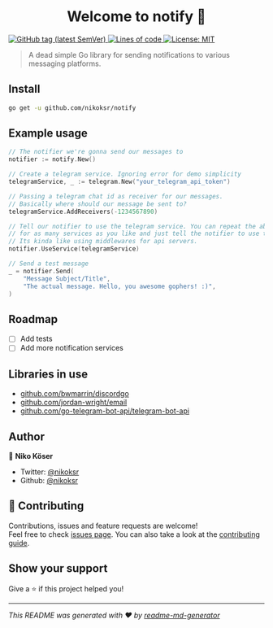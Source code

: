 <h1 align="center">Welcome to notify 👋</h1>
<p>
  <a href="#" target="_blank">
    <img alt="GitHub tag (latest SemVer)" src="https://img.shields.io/github/v/tag/nikoksr/notify">
  </a>
  <a href="#" target="_blank">
    <img alt="Lines of code" src="https://img.shields.io/tokei/lines/github/nikoksr/notify">
  </a>
  <a href="#" target="_blank">
    <img alt="License: MIT" src="https://img.shields.io/badge/License-MIT-yellow.svg" />
  </a>
</p>

> A dead simple Go library for sending notifications to various messaging platforms.

## Install

```sh
go get -u github.com/nikoksr/notify
```

## Example usage

```go
// The notifier we're gonna send our messages to
notifier := notify.New()

// Create a telegram service. Ignoring error for demo simplicity
telegramService, _ := telegram.New("your_telegram_api_token")

// Passing a telegram chat id as receiver for our messages.
// Basically where should our message be sent to?
telegramService.AddReceivers(-1234567890)

// Tell our notifier to use the telegram service. You can repeat the above process
// for as many services as you like and just tell the notifier to use them.
// Its kinda like using middlewares for api servers.
notifier.UseService(telegramService)

// Send a test message
_ = notifier.Send(
	"Message Subject/Title",
	"The actual message. Hello, you awesome gophers! :)",
)
```

## Roadmap

* [ ] Add tests
* [ ] Add more notification services

## Libraries in use

* [github.com/bwmarrin/discordgo](github.com/bwmarrin/discordgo)
* [github.com/jordan-wright/email](github.com/jordan-wright/email)
* [github.com/go-telegram-bot-api/telegram-bot-api](github.com/go-telegram-bot-api/telegram-bot-api)

## Author

👤 **Niko Köser**

* Twitter: [@nikoksr](https://twitter.com/nikoksr)
* Github: [@nikoksr](https://github.com/nikoksr)

## 🤝 Contributing

Contributions, issues and feature requests are welcome!<br />Feel free to check [issues page](https://github.com/nikoksr/notify/issues). You can also take a look at the [contributing guide](https://github.com/nikoksr/notify/blob/main/CONTRIBUTING.md).

## Show your support

Give a ⭐️ if this project helped you!

***
_This README was generated with ❤️ by [readme-md-generator](https://github.com/kefranabg/readme-md-generator)_
